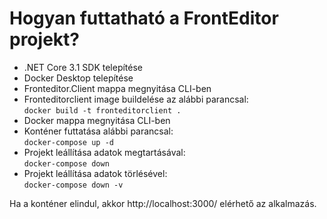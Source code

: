 # Hogyan futtatható a FrontEditor projekt?
 - .NET Core 3.1 SDK telepítése 
 - Docker Desktop telepítése
 - Fronteditor.Client mappa megnyitása CLI-ben
 - Fronteditorclient image buildelése az alábbi parancsal:\
```docker build -t fronteditorclient .```
 - Docker mappa megnyitása CLI-ben
 - Konténer futtatása alábbi parancsal:\
```docker-compose up -d```
 - Projekt leállítása adatok megtartásával:\
```docker-compose down```
 - Projekt leállítása adatok törlésével:\
 ```docker-compose down -v```

Ha a konténer elindul, akkor http://localhost:3000/ elérhető az alkalmazás.
